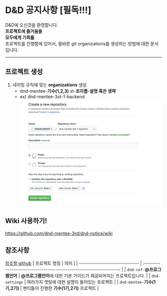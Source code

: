 # D&amp;D 공지사항 [필독!!!]

D&D에 오신것을 환영합니다.  
<strong>프로젝트에 즐거움을  
모두에게 기회를</strong>.  
프로젝트를 진행함에 있어서, 올바른 git organizations를 생성하는 방법에 대한 문서입니다.

---

## 프로젝트 생성

1. 네이밍 규칙에 맞는 **organizations** 생성
   - dnd-mentee-**기수(1,2,3)** st-**조이름**-**설명 혹은 생략**
   - ex) dnd-mentee-3st-1-backend
     ![create](/img/mentee_create_01.png)

## Wiki 사용하기!

https://github.com/dnd-mentee-3rd/dnd-notice/wiki


## 참조사항

[참조할 github](https://github.com/DNDACADEMY)
| 프로젝트 명칭 | 의미 |
| ------------------------------ | :-----------------------------------------------------------------: |
| `dnd-ref-`**@프로그램언어** | **@프로그램언어**에 대한 기본 가이드가 제공되어지는 프로젝트입니다. |
| `dnd-settings` | 여러가지 셋팅에 대한 설명이 들어있는 프로젝트 |
| `dnd-mentee-`**기수(1기,2기)** | 멘티들이 진행한 **기수(1기,2기)** 프로젝트 |
